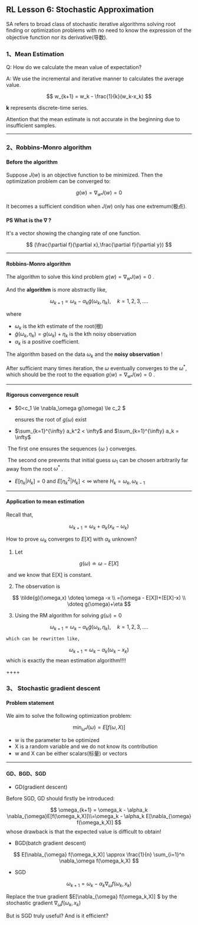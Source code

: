 ## RL Lesson 6: Stochastic Approximation

SA refers to broad class of stochastic iterative algorithms solving root finding or optimization problems with no need to know the expression of the objective function nor its derivative(导数).

### 1、Mean Estimation

Q: How do we calculate the mean value of expectation?

A: We use the incremental and iterative manner to calculates the average value.

$$
w_{k+1} = w_k - \frac{1}{k}(w_k-x_k)
$$

**k** represents discrete-time series.

Attention that the mean estimate is not accurate in the beginning due to insufficient samples.

_____

### 2、Robbins-Monro algorithm

#### Before the algorithm

Suppose $J(w)$  is  an objective function to be minimized. Then the optimization problem  can be converged to:

$$
g(w) = \nabla_w J(w) = 0
$$

It becomes a sufficient condition when $J(w)$ only has one extremum(极点).

#### PS What is the $\nabla$ ?

It's a vector showing the changing rate of one function.

$$
(\frac{\partial f}{\partial x},\frac{\partial f}{\partial y})
$$

____

#### Robbins-Monro algorithm

The algorithm to solve this kind problem $g(w) = \nabla_w J(w) = 0$ .

And the **algorithm** is  more abstractly like,

$$
\omega_{k+1} = \omega_k -\alpha_k \tilde{g}(\omega_k,\eta_k), \quad k=1,2,3,....
$$

where

* $\omega_k$ is the kth estimate of the root(根)
* $\tilde{g}(\omega_k,\eta_k) = g(\omega_k) + \eta_k$ is the kth noisy observation
* $\alpha_k$ is a positive coefficient.

The algorithm based on the data $\omega_k$ and the **noisy observation** !

After sufficient many times iteration, the $\omega$ eventually converges to the $\omega^{ *}$, which should be the root to the equation $g(w) = \nabla_w J(w) = 0$ .

____

#### Rigorous convergence result

* $0<c_1 \le \nabla_\omega g(\omega) \le c_2 $ 

  ensures the root of $g(\omega)$ exist

* $\sum_{k=1}^{\infty} a_k^2 < \infty$ and  $\sum_{k=1}^{\infty} a_k = \infty$ 

​	The first one ensures the sequences {$\omega$ } converges.

​	The second one prevents that initial guess $\omega_1$ can be chosen arbitrarily far away from the root $\omega^{ *}$ .

* $E[\eta_k | H_k]= 0$ and $E[\eta_k^2 | H_k] < \infty$ where $H_k = {{} \omega_k ,\omega_{k-1} {}}$ 

_____

#### Application to mean estimation

Recall that,

$$
\omega_{k+1} = \omega_k + \alpha_k (x_k - \omega_k)
$$

How to prove $\omega_k$ converges to $E[X]$ with $\alpha_k$ unknown?

1. Let 

$$
g(\omega) \doteq \omega - E[X]
$$

​	and we know that E[X] is  constant.

2. The observation is

$$
\tilde{g}(\omega,x) \doteq \omega -x \\
=(\omega - E[X])+(E[X]-x) \\
\doteq g(\omega)+\eta
$$

3. Using the RM algorithm for solving $g(\omega) = 0$

$$
\omega_{k+1} = \omega_k -\alpha_k \tilde{g}(\omega_k,\eta_k), \quad k=1,2,3,....
$$

 	which can be rewritten like,
$$
\omega_{k+1} = \omega_k -\alpha_k (\omega_k -x_k)
$$
​	which is exactly the mean estimation algorithm!!!!

++++

### 3、 Stochastic gradient descent

#### Problem statement

We aim to solve the following optimization problem:

$$
\min_{\omega} J(\omega) = E[f(\omega,X)]
$$

* w is the parameter to be optimized
* X is a random variable and we do not know its contribution
* w and X can be either scalars(标量) or vectors

____

#### GD、BGD、SGD

* GD(gradient descent)

Before SGD, GD should firstly be introduced:

$$
\omega_{k+1} = \omega_k - \alpha_k \nabla_{\omega}E[f(\omega_k,X)]\\=\omega_k - \alpha_k E[\nabla_{\omega} f(\omega_k,X)]
$$
whose drawback is that the expected value is difficult to obtain!

* BGD(batch gradient descent)

$$
E[\nabla_{\omega} f(\omega_k,X)] \approx \frac{1}{n} \sum_{i=1}^n \nabla_\omega f(\omega_k,X)
$$

* SGD

$$
\omega_{k+1} = \omega_k - \alpha_k \nabla_{\omega}f(\omega_k,x_k)
$$

Replace the true gradient $E[\nabla_{\omega} f(\omega_k,X)] $ by the stochastic gradient $\nabla_{\omega}f(\omega_k,x_k)$ 

But is SGD truly useful? And is it efficient?
